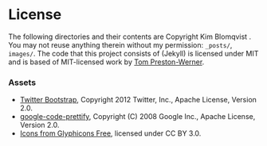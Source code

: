 # License

The following directories and their contents are Copyright Kim Blomqvist
. You may not reuse anything therein without my permission: `_posts/`, `images/`.
The code that this project consists of (Jekyll) is licensed under MIT
and is based of MIT-licensed work by [Tom Preston-Werner](http://github.com/mojombo/jekyll).

### Assets

- [Twitter Bootstrap](http://twitter.github.com/bootstrap/), Copyright 2012 Twitter, Inc., Apache License, Version 2.0.
- [google-code-prettify](https://code.google.com/p/google-code-prettify/), Copyright (C) 2008 Google Inc., Apache License, Version 2.0.
- [Icons from Glyphicons Free](http://glyphicons.com/), licensed under CC BY 3.0.
